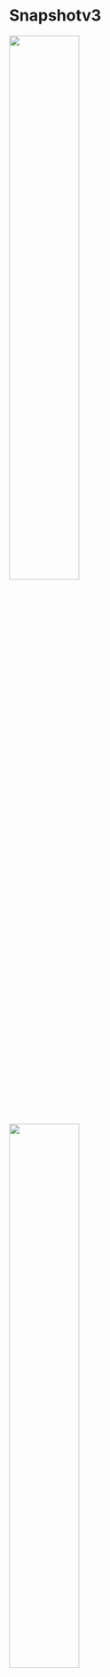 # Snapshotv3

<img src="https://i.imgur.com/tOgJ6B7.png" width="50%" height="50%"> <img src="https://i.imgur.com/xkHjBpI.gif" width="50%" height="50%">
 


![alt text](https://i.imgur.com/xkHjBpI.gif)
